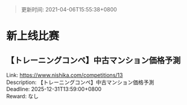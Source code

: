 > 更新时间: 2021-04-06T15:55:38+0800 

# 新上线比赛


## 【トレーニングコンペ】中古マンション価格予測
Link: https://www.nishika.com/competitions/13  
Description: 【トレーニングコンペ】中古マンション価格予測  
Deadline: 2025-12-31T13:59:00+0800  
Reward: なし  

